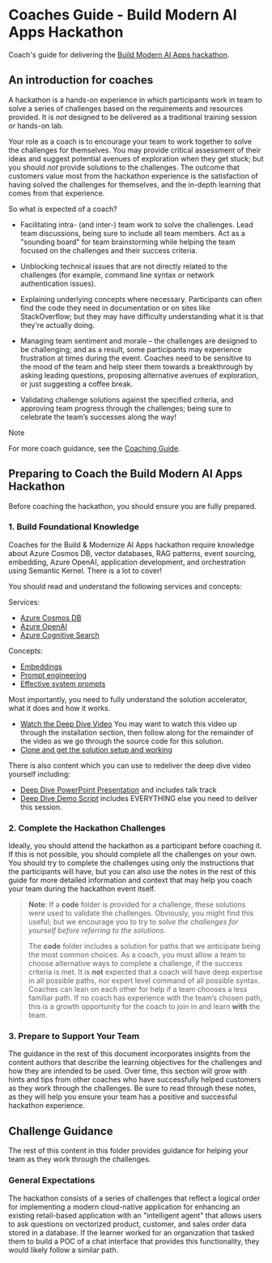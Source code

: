 # Coaches Guide - Build Modern AI Apps Hackathon

Coach's guide for delivering the [Build Modern AI Apps hackathon](https://github.com/Azure/Build-Modern-AI-Apps-Hackathon).

## An introduction for coaches

A hackathon is a hands-on experience in which participants work in team to solve a
series of challenges based on the requirements and resources provided. It
is *not* designed to be delivered as a traditional training session or hands-on
lab.

Your role as a coach is to encourage your team to work together to solve the
challenges for themselves. You may provide critical assessment of their ideas
and suggest potential avenues of exploration when they get stuck; but you should
*not* provide solutions to the challenges. The outcome that customers value most
from the hackathon experience is the satisfaction of having solved the challenges for
themselves, and the in-depth learning that comes from that experience.

So what *is* expected of a coach?

- Facilitating intra- (and inter-) team work to solve the challenges. Lead
    team discussions, being sure to include all team members. Act as a "sounding
    board" for team brainstorming while helping the team focused on the
    challenges and their success criteria.

- Unblocking technical issues that are not directly related to the challenges
    (for example, command line syntax or network authentication issues).

- Explaining underlying concepts where necessary. Participants can often find
    the code they need in documentation or on sites like StackOverflow; but they
    may have difficulty understanding what it is that they're actually doing.

- Managing team sentiment and morale – the challenges are designed to be
    challenging; and as a result, some participants may experience frustration
    at times during the event. Coaches need to be sensitive to the mood of
    the team and help steer them towards a breakthrough by asking leading
    questions, proposing alternative avenues of exploration, or just suggesting
    a coffee break.

- Validating challenge solutions against the specified criteria, and approving
    team progress through the challenges; being sure to celebrate the team’s
    successes along the way!

> [!NOTE]
> For more coach guidance, see the [Coaching Guide](/coaching-guide/README.md).

## Preparing to Coach the Build Modern AI Apps Hackathon

Before coaching the hackathon, you should ensure you are
fully prepared.

### 1. Build Foundational Knowledge

Coaches for the Build & Modernize AI Apps hackathon require knowledge about Azure Cosmos DB, vector databases, RAG patterns, event sourcing, embedding, Azure OpenAI, application 
development, and orchestration using Semantic Kernel. There is a lot to cover!

You should read and understand the following services and concepts:

Services:

- [Azure Cosmos DB](https://learn.microsoft.com/azure/cosmos-db/)
- [Azure OpenAI](https://learn.microsoft.com/azure/cognitive-services/openai/overview)
- [Azure Cognitive Search](https://learn.microsoft.com/azure/search/)

Concepts:
- [Embeddings](https://learn.microsoft.com/azure/cognitive-services/openai/concepts/understand-embeddings)
- [Prompt engineering](https://learn.microsoft.com/semantic-kernel/overview/)
- [Effective system prompts](https://learn.microsoft.com/azure/cognitive-services/openai/concepts/system-message)

Most importantly, you need to fully understand the solution accelerator, what it does and how it works.

- [Watch the Deep Dive Video](https://aka.ms/vsaia.deepdive) You may want to watch this video up through the installation section, then follow along for the remainder of the video as we go through the source code for this solution.
- [Clone and get the solution setup and working](https://github.com/Azure/Vector-Search-AI-Assistant/tree/cognitive-search-vector) 

There is also content which you can use to redeliver the deep dive video yourself including:
- [Deep Dive PowerPoint Presentation](./deep-dive/Build_Modern_AI_Apps_Solution_Deep_Dive.pptx) and includes talk track
- [Deep Dive Demo Script](./deep-dive/BuildModernAIAppsDeepDiveScript.docx) includes EVERYTHING else you need to deliver this session.

### 2. Complete the Hackathon Challenges

Ideally, you should attend the hackathon as a participant before coaching
it. If this is not possible, you should complete all the challenges on your
own. You should try to complete the challenges using only the instructions
that the participants will have, but you can also use the notes in
the rest of this guide for more detailed information and context that may
help you coach your team during the hackathon event itself.

> **Note**: If a **code** folder is provided for a challenge,
> these solutions were used to validate the challenges.
> Obviously, you might find this useful; but we encourage you to try to
> *solve the challenges for yourself before referring to the solutions*.
>
> The **code** folder includes a solution for paths that we anticipate
> being the most common choices. As a coach, you must allow a team to choose
> alternative ways to complete a challenge, if the success criteria is met. It is **not** expected
> that a coach will have deep expertise in all possible paths, nor expert
> level command of all possible syntax. Coaches can lean on each other for
> help if a team chooses a less familiar path. If no coach has experience with
> the team’s chosen path, this is a growth opportunity for the coach to join
> in and learn **with** the team.

### 3. Prepare to Support Your Team

The guidance in the rest of this document incorporates insights from the
content authors that describe the learning objectives for the challenges and
how they are intended to be used. Over time, this section will grow with
hints and tips from other coaches who have successfully helped customers as they
work through the challenges. Be sure to read through these notes, as they will help you
ensure your team has a positive and successful hackathon experience.

## Challenge Guidance

The rest of this content in this folder provides guidance for helping your team as they work
through the challenges.

### General Expectations

The hackathon consists of a series of challenges that reflect a logical order for
implementing a modern cloud-native application for enhancing an existing retail-based
application with an "intelligent agent" that allows users to ask questions on vectorized
product, customer, and sales order data stored in a database. If the learner worked
for an organization that tasked them to build a POC of a chat interface that provides
this functionality, they would likely follow a similar path.
